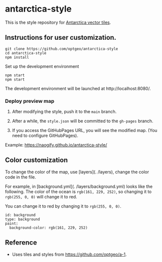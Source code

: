 # antarctica-style

This is the style repository for [Antarctica vector tiles](https://github.com/optgeo/a-1).

## Instructions for user customization.

```
git clone https://github.com/optgeo/antarctica-style
cd antarctica-style
npm install
```

Set up the development environment

```
npm start
npm start
```

The development environment will be launched at http://localhost:8080/.


### Deploy preview map

1. After modifying the style, push it to the `main` branch.

1. After a while, the `style.json` will be committed to the `gh-pages` branch.

1. If you access the GitHubPages URL, you will see the modified map. (You need to configure GitHubPages).

Example: https://naogify.github.io/antarctica-style/

## Color customization

To change the color of the map, use [layers](. /layers), change the color code in the file.

For example, in [background.yml](. /layers/background.yml) looks like the following. The color of the ocean is `rgb(161, 229, 252)`, so changing it to `rgb(255, 0, 0)` will change it to red.

You can change it to red by changing it to `rgb(255, 0, 0)`.

```
id: background
type: background
paint: 
  background-color: rgb(161, 229, 252)
```

## Reference

- Uses tiles and styles from https://github.com/optgeo/a-1.
